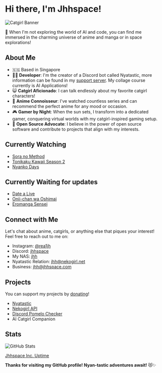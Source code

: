 # Hi there, I'm Jhhspace!

![Catgirl Banner](https://i.nekogirl.net/de1ee23fc7b0.jpg)

🐾 When I'm not exploring the world of AI and code, you can find me immersed in the charming universe of anime and manga or in space explorations!

## About Me
- 🇸🇬 Based in Singapore
- 👨‍💻 **Developer**: I'm the creator of a Discord bot called Nyatastic, more information can be found in my [support server](https://go.nekogirl.net/). My collage course currently is AI Applications!
- 😺 **Catgirl Aficionado**: I can talk endlessly about my favorite catgirl characters!
- 🌸 **Anime Connoisseur**: I've watched countless series and can recommend the perfect anime for any mood or occasion.
- 🎮 **Gamer by Night**: When the sun sets, I transform into a dedicated gamer, conquering virtual worlds with my catgirl-inspired gaming setup.
- 🌟 **Open Source Advocate**: I believe in the power of open source software and contribute to projects that align with my interests.

## Currently Watching

- [Sora no Method](https://myanimelist.net/anime/23209/Sora_no_Method?q=celestial&cat=anime)
- [Tonikaku Kawaii Season 2](https://myanimelist.net/anime/50307/Tonikaku_Kawaii_2nd_Season?q=Over%20the%20moon&cat=anime)
- [Nyanko Days](https://myanimelist.net/anime/34148/Nyanko_Days?q=nyanko&cat=anime)

## Currently Waiting for updates

- [Date a Live](https://myanimelist.net/anime/15583/Date_A_Live?q=date%20a%20live&cat=anime)
- [Onii-chan wa Oshimai](https://myanimelist.net/anime/51678/Oniichan_wa_Oshimai?q=onimai&cat=anime)
- [Eromanga Sensei](https://myanimelist.net/anime/32901/Eromanga-sensei?q=eromanga&cat=anime)

## Connect with Me

Let's chat about anime, catgirls, or anything else that piques your interest!
Feel free to reach out to me on:

- Instagram: [@rea1jh](https://www.instagram.com/rea1jh)
- Discord: [jhhspace](https://discord.com/users/898569996949676052)
- My NAS: [jhh](https://cloud.jhhspace.com/u/jhh)
- Nyatastic Relation: jhh@nekogirl.net
- Business: jhh@jhhspace.com

## Projects

You can support my projects by [donating](https://ko-fi.com/jhhspace)!

- [Nyatastic](https://go.nekogirl.net/invite-nyatastic/)
- [Nekogirl API](https://api.nekogirl.net/)
- [Discord Pomelo Checker](https://github.com/jhhspace/discord-pomelo-checker)
- AI Catgirl Companion

## Stats

![GitHub Stats](https://github-readme-stats.vercel.app/api?username=jhhspace&show_icons=true&theme=cobalt)

[Jhhspace Inc. Uptime](https://status.nekogirl.net/)

**Thanks for visiting my GitHub profile! Nyan-tastic adventures await!** 😻✨
